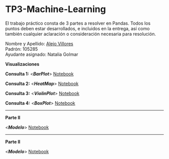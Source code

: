# TP3-Machine-Learning

El trabajo práctico consta de 3 partes a resolver en Pandas. Todos los puntos deben estar
desarrollados, e incluidos en la entrega, así como también cualquier aclaración o consideración
necesaria para resolución.


Nombre y Apellido: [Alejo Villores](https://github.com/alejovillores) \
Padrón: 105285 \
Ayudante asignado: Natalia Golmar

**Visualizaciones**

**Consulta 1:**  <***BarPlot***>  [Notebook](https://github.com/alejovillores/TP3-Machine-Learning/blob/main/barplot_fraud_transactions.ipynb) 

**Consulta 2:**  <***HeatMap***>  [Notebook](https://github.com/alejovillores/TP3-Machine-Learning/blob/main/heatmap.ipynb) 

**Consulta 3:**  <***ViolinPlot***>  [Notebook](https://github.com/alejovillores/TP3-Machine-Learning/blob/main/violinplot.ipynb) 

**Consulta 4:**  <***BoxPlot***>  [Notebook](https://github.com/alejovillores/TP3-Machine-Learning/blob/main/transaccions_boxplot.ipynb)

---

**Parte II**

<***Modelo***>  [Notebook](https://github.com/alejovillores/TP3-Machine-Learning/blob/main/Parte%203.ipynb)

---

**Parte II**

<***Modelo***>  [Notebook](https://github.com/alejovillores/TP3-Machine-Learning/blob/main/Parte%203.ipynb)

